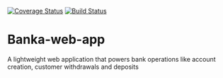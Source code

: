 [![Coverage Status](https://coveralls.io/repos/github/WilliamsOhworuka/Banka-web-app/badge.svg?branch=develop)](https://coveralls.io/github/WilliamsOhworuka/Banka-web-app?branch=ft-signin-rest-endpoint-%23165203058)
[![Build Status](https://travis-ci.org/WilliamsOhworuka/Banka-web-app.svg?branch=develop)](https://travis-ci.org/WilliamsOhworuka/Banka-web-app)
# Banka-web-app
A lightweight web application that powers bank operations like account creation, customer withdrawals and deposits
